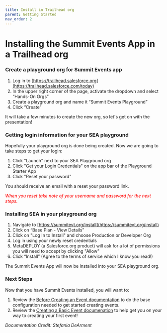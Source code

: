 ```yaml
---
title: Install in Trailhead org
parent: Getting Started
nav_order: 2
---
```


# Installing the Summit Events App in a Trailhead org

### Create a playground org for Summit Events app 

  1. Log in to [https://trailhead.salesforce.org](https://trailhead.salesforce.com/today)
  2. In the upper right corner of the page, activate the dropdown and select “Hands-On Orgs”
  3. Create a playground org and name it “Summit Events Playground”
  4. Click “Create”
     
<p>It will take a few minutes to create the new org, so let's get on with the presentation!</p>



### Getting login information for your SEA playground

Hopefully your playground org is done being created. Now we are going to take steps to get your login:

1. Click "Launch" next to your SEA Playground org
2. Click "Get your Login Credentials" on the app bar of the Playground Starter App
3. Click "Reset your password"

You should receive an email with a reset your password link.

<i><font color="red">When you reset take note of your username and password for the next steps.</font> </i>

### Installing SEA in your playground org


  1. Navigate to [https://summitevt.org/install](https://summitevt.org/install)
  2. Click on “Base Plan - View Details”
  3. Click on "Log In to Install" and choose Production or Developer Org
  4. Log in using your newly reset credentials
  5. MetaDEPLOY (a Salesforce.org product) will ask for a lot of permissions you will need to accept by clicking "Allow"
  6. Click “Install” (Agree to the terms of service which I know you read!) 
  <p>The Summit Events App will now be installed into your SEA playground org.</p>

### Next Steps

Now that you have Summit Events installed, you will want to:
1. Review the [Before Creating an Event documentation](https://sfdo-community-sprints.github.io/summit-events-app-documentation/docs/Getting-Started/before-creating-event/) to do the base configuration needed to get started creating events.
2. Review the [Creating a Basic Event documenation](https://sfdo-community-sprints.github.io/summit-events-app-documentation/docs/Getting-Started/create-basic-event/) to help get you on your way to creating your first event!


<i>Documentation Credit: Stefania DeArment</i>
